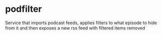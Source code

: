 # podfilter
Service that imports podcast feeds, applies filters to what episode to hide from it and then exposes a new rss feed with filtered items removed
